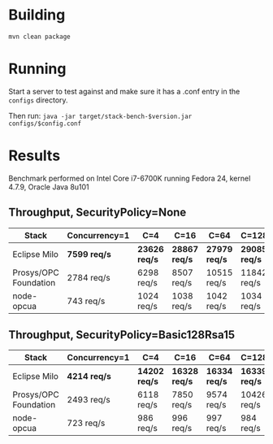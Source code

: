# Building

`mvn clean package`

# Running

Start a server to test against and make sure it has a .conf entry in the `configs` directory.

Then run: `java -jar target/stack-bench-$version.jar configs/$config.conf`

# Results

Benchmark performed on Intel Core i7-6700K running Fedora 24, kernel 4.7.9, Oracle Java 8u101

## Throughput, SecurityPolicy=None
| Stack | Concurrency=1 | C=4 | C=16 | C=64 | C=128 |
| ----- | ------------- | --- | ---- | ---- | ----- |
| Eclipse Milo | **7599 req/s** | **23626 req/s** | **28867 req/s** | **27979 req/s** | **29085 req/s** |
| Prosys/OPC Foundation | 2784 req/s | 6298 req/s | 8507 req/s | 10515 req/s | 11842 req/s |
| node-opcua | 743 req/s | 1024 req/s | 1038 req/s | 1042 req/s | 1034 req/s |

## Throughput, SecurityPolicy=Basic128Rsa15
| Stack | Concurrency=1 | C=4 | C=16 | C=64 | C=128 |
| ----- | ------------- | --- | ---- | ---- | ----- |
| Eclipse Milo | **4214 req/s** | **14202 req/s** | **16328 req/s** | **16334 req/s** | **16339 req/s** |
| Prosys/OPC Foundation | 2493 req/s | 6118 req/s | 7850 req/s | 9574 req/s | 10426 req/s |
| node-opcua | 723 req/s | 986 req/s | 996 req/s | 997 req/s | 984 req/s |
